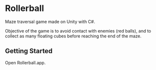 # Rollerball

Maze traversal game made on Unity with C#.

Objective of the game is to avoid contact with enemies (red balls), and
to collect as many floating cubes before reaching the end of the maze.

## Getting Started

Open Rollerball.app. 
